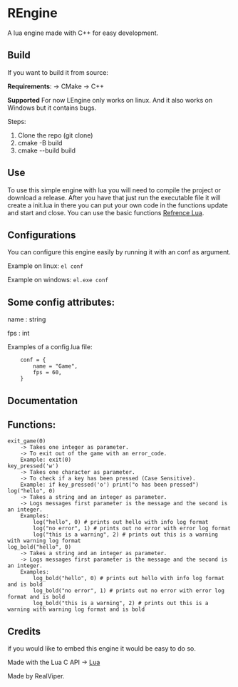 # REngine
A lua engine made with C++ for easy development.

## Build
If you want to build it from source:


__Requirements__:
    -> CMake
    -> C++

__Supported__
For now LEngine only works on linux.
And it also works on Windows but it contains bugs.

Steps:
1. Clone the repo (git clone)
2. cmake -B build
3. cmake --build build

## Use
To use this simple engine with lua you will need to compile the project or download a release.
After you have that just run the executable file it will create a init.lua in there you can put your own code
in the functions update and start and close. You can use the basic functions [Refrence Lua](https://www.lua.org/manual/5.3/manual.html#6.1).

## Configurations
You can configure this engine easily by running it with an conf as argument.

Example on linux: ```el conf```

Example on windows: ```el.exe conf```

Some config attributes:
--
name : string

fps : int

Examples of a config.lua file:
```
    conf = {
        name = "Game",
        fps = 60,
    }
```

## Documentation

## Functions:
    exit_game(0)
        -> Takes one integer as parameter.
        -> To exit out of the game with an error_code.
        Example: exit(0)
    key_pressed('w')
        -> Takes one character as parameter.
        -> To check if a key has been pressed (Case Sensitive).
        Example: if key_pressed('o') print("o has been pressed")
    log("hello", 0)
        -> Takes a string and an integer as parameter.
        -> Logs messages first parameter is the message and the second is an integer.
        Examples:
            log("hello", 0) # prints out hello with info log format
            log("no error", 1) # prints out no error with error log format
            log("this is a warning", 2) # prints out this is a warning with warning log format
    log_bold("hello", 0)
        -> Takes a string and an integer as parameter.
        -> Logs messages first parameter is the message and the second is an integer.
        Examples:
            log_bold("hello", 0) # prints out hello with info log format and is bold
            log_bold("no error", 1) # prints out no error with error log format and is bold
            log_bold("this is a warning", 2) # prints out this is a warning with warning log format and is bold

## Credits
if you would like to embed this engine it would be easy to do so.

Made with the Lua C API -> [Lua](https://lua.org)

Made by RealViper.
